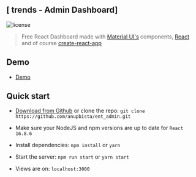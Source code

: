 ## [ trends - Admin Dashboard]

![license](https://img.shields.io/badge/license-MIT-blue.svg)

> Free React Dashboard made with [Material UI's](https://material-ui.com/) components, [React](https://reactjs.org) and of course [create-react-app](https://facebook.github.io/create-react-app/)

## Demo

- [Demo](https://trendsadmin.netlify.app/)

## Quick start

- [Download from Github](https://github.com/anupbista/ent_admin) or clone the repo: `git clone https://github.com/anupbista/ent_admin.git`

- Make sure your NodeJS and npm versions are up to date for `React 16.8.6`

- Install dependencies: `npm install` or `yarn`

- Start the server: `npm run start` or `yarn start`

- Views are on: `localhost:3000`